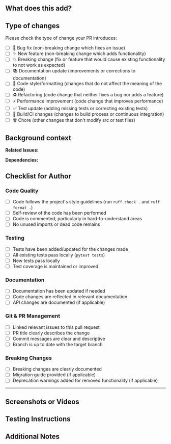 ## What does this add?

<!-- Provide a clear and concise description of what this PR adds, changes, or fixes. Include the problem this solves and how it solves it. -->

## Type of changes

Please check the type of change your PR introduces:

- [ ] 🐛 Bug fix (non-breaking change which fixes an issue)
- [ ] ✨ New feature (non-breaking change which adds functionality)
- [ ] 💥 Breaking change (fix or feature that would cause existing functionality to not work as expected)
- [ ] 📚 Documentation update (improvements or corrections to documentation)
- [ ] 🎨 Code style/formatting (changes that do not affect the meaning of the code)
- [ ] ♻️ Refactoring (code change that neither fixes a bug nor adds a feature)
- [ ] ⚡ Performance improvement (code change that improves performance)
- [ ] ✅ Test update (adding missing tests or correcting existing tests)
- [ ] 🔧 Build/CI changes (changes to build process or continuous integration)
- [ ] 🗑️ Chore (other changes that don't modify src or test files)

## Background context

<!-- Provide additional context, motivation, and relevant information that reviewers should know. Include: -->
<!-- - Why is this change needed? -->
<!-- - What problem does it solve? -->
<!-- - How does it relate to existing functionality? -->
<!-- - Any design decisions or trade-offs made? -->

**Related Issues:** 
<!-- Link any related issues using "Fixes #issue_number" or "Closes #issue_number" -->

**Dependencies:** 
<!-- List any new dependencies or changes to existing dependencies -->

## Checklist for Author

### Code Quality
- [ ] Code follows the project's style guidelines (run `ruff check .` and `ruff format .`)
- [ ] Self-review of the code has been performed
- [ ] Code is commented, particularly in hard-to-understand areas
- [ ] No unused imports or dead code remains

### Testing
- [ ] Tests have been added/updated for the changes made
- [ ] All existing tests pass locally (`pytest tests`)
- [ ] New tests pass locally
- [ ] Test coverage is maintained or improved

### Documentation
- [ ] Documentation has been updated if needed
- [ ] Code changes are reflected in relevant documentation
- [ ] API changes are documented (if applicable)

### Git & PR Management
- [ ] Linked relevant issues to this pull request
- [ ] PR title clearly describes the change
- [ ] Commit messages are clear and descriptive
- [ ] Branch is up to date with the target branch

### Breaking Changes
- [ ] Breaking changes are clearly documented
- [ ] Migration guide provided (if applicable)
- [ ] Deprecation warnings added for removed functionality (if applicable)

---

## Screenshots or Videos

<!-- Drag and drop your images (.png, .jpg) or videos (.mp4) here to show what was implemented -->
<!-- Include before/after screenshots for UI changes -->
<!-- Include terminal output for CLI changes -->

## Testing Instructions

<!-- Provide step-by-step instructions for reviewers to test your changes -->
<!-- Include any specific test cases or scenarios to verify -->

## Additional Notes

<!-- Any additional information that reviewers should know -->
<!-- Performance implications, security considerations, etc. -->
